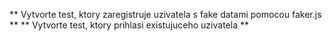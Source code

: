 ** Vytvorte test, ktory zaregistruje uzivatela s fake datami pomocou faker.js **
** Vytvorte test, ktory prihlasi existujuceho uzivatela **
